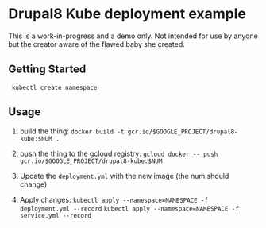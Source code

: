 # Drupal8 Kube deployment example


This is a work-in-progress and a demo only. Not intended for use by anyone but
the creator aware of the flawed baby she created.

## Getting Started

` kubectl create namespace`

## Usage

1. build the thing:
`docker build -t gcr.io/$GOOGLE_PROJECT/drupal8-kube:$NUM .`

2. push the thing to the gcloud registry:
`gcloud docker -- push gcr.io/$GOOGLE_PROJECT/drupal8-kube:$NUM`

3. Update the `deployment.yml` with the new image (the num should change).

4. Apply changes:
`kubectl apply --namespace=NAMESPACE -f deployment.yml --record`
`kubectl apply --namespace=NAMESPACE -f service.yml --record`
